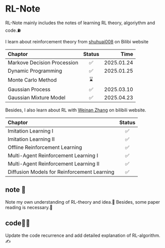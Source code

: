 # RL-Note
RL-Note mainly includes the notes of learning RL theory, algoriythm and code.⛽️

I learn about reinforcement theory from [shuhuai008](https://space.bilibili.com/97068901) on Bilibi website

| Chaptor   | Status |  Time |
| :----- | :--: | -------: |
|Markove Decision Procession|✅|2025.01.24|
|Dynamic Programming|✅|2025.01.25|
|Monte Carlo Method|⌛️| |
|Gaussian Process|✅|2025.03.10|
|Gaussian Mixture Model|✅|2025.04.23|

Besides, I also learn about RL with [Weinan Zhang](https://space.bilibili.com/3546754433681656/lists/4126508?type=season) on bilibili website.

| Chaptor   | Status |
| :----- | :--: |
|Imitation Learning I| ✅ |
|Imitation Learning II|✅|
|Offline Reinforcement Learning|✅|
|Multi-Agent Reinforcement Learning I|✅|
|Multi-Agent Reinforcement Learning II|✅|
|Diffusion Models for Reinforcement Learning|✅|

## note 📒
Note my own understanding of RL-theory and idea.🧠 Besides, some paper reading is necessary.📖

## code🧑‍💻
Update the code recurrence and add detailed explanation of RL-algorithm.✍️
